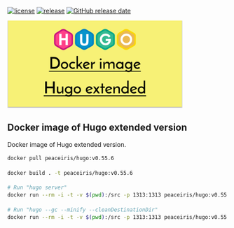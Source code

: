 [![license](https://img.shields.io/github/license/peaceiris/hugo-extended-docker.svg)](https://github.com/peaceiris/hugo-extended-docker/blob/master/LICENSE)
[![release](https://img.shields.io/github/release/peaceiris/hugo-extended-docker.svg)](https://github.com/peaceiris/hugo-extended-docker/releases/latest)
[![GitHub release date](https://img.shields.io/github/release-date/peaceiris/hugo-extended-docker.svg)](https://github.com/peaceiris/hugo-extended-docker/releases)

<img width="400" alt="Docker image of Hugo extended version" src="./images/ogp.svg">



## Docker image of Hugo extended version

Docker image of Hugo extended version.

```sh
docker pull peaceiris/hugo:v0.55.6

docker build . -t peaceiris/hugo:v0.55.6

# Run "hugo server"
docker run --rm -i -t -v $(pwd):/src -p 1313:1313 peaceiris/hugo:v0.55.6 server

# Run "hugo --gc --minify --cleanDestinationDir"
docker run --rm -i -t -v $(pwd):/src -p 1313:1313 peaceiris/hugo:v0.55.6 --gc --minify --cleanDestinationDir
```
